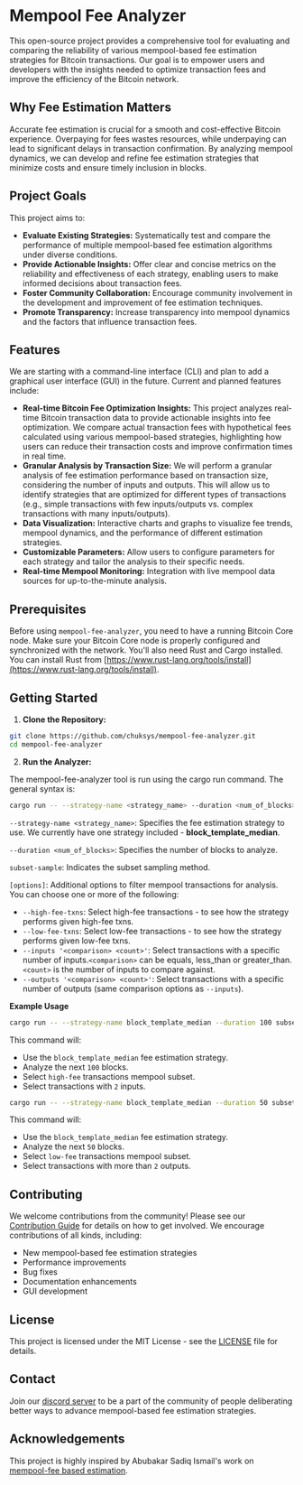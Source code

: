 # Mempool Fee Analyzer

This open-source project provides a comprehensive tool for evaluating and comparing the reliability of various mempool-based fee estimation strategies for Bitcoin transactions. Our goal is to empower users and developers with the insights needed to optimize transaction fees and improve the efficiency of the Bitcoin network.

## Why Fee Estimation Matters

Accurate fee estimation is crucial for a smooth and cost-effective Bitcoin experience. Overpaying for fees wastes resources, while underpaying can lead to significant delays in transaction confirmation. By analyzing mempool dynamics, we can develop and refine fee estimation strategies that minimize costs and ensure timely inclusion in blocks.

## Project Goals

This project aims to:

* **Evaluate Existing Strategies:** Systematically test and compare the performance of multiple mempool-based fee estimation algorithms under diverse conditions.
* **Provide Actionable Insights:** Offer clear and concise metrics on the reliability and effectiveness of each strategy, enabling users to make informed decisions about transaction fees.
* **Foster Community Collaboration:** Encourage community involvement in the development and improvement of fee estimation techniques.
* **Promote Transparency:** Increase transparency into mempool dynamics and the factors that influence transaction fees.

## Features

We are starting with a command-line interface (CLI) and plan to add a graphical user interface (GUI) in the future. Current and planned features include:

* **Real-time Bitcoin Fee Optimization Insights:** This project analyzes real-time Bitcoin transaction data to provide actionable insights into fee optimization. We compare actual transaction fees with hypothetical fees calculated using various mempool-based strategies, highlighting how users can reduce their transaction costs and improve confirmation times in real time.
* **Granular Analysis by Transaction Size:**  We will perform a granular analysis of fee estimation performance based on transaction size, considering the number of inputs and outputs.  This will allow us to identify strategies that are optimized for different types of transactions (e.g., simple transactions with few inputs/outputs vs. complex transactions with many inputs/outputs).
* **Data Visualization:**  Interactive charts and graphs to visualize fee trends, mempool dynamics, and the performance of different estimation strategies.
* **Customizable Parameters:**  Allow users to configure parameters for each strategy and tailor the analysis to their specific needs.
* **Real-time Mempool Monitoring:**  Integration with live mempool data sources for up-to-the-minute analysis.

## Prerequisites

Before using `mempool-fee-analyzer`, you need to have a running Bitcoin Core node. Make sure your Bitcoin Core node is properly configured and synchronized with the network.  You'll also need Rust and Cargo installed.  You can install Rust from [https://www.rust-lang.org/tools/install](https://www.rust-lang.org/tools/install).

## Getting Started

1. **Clone the Repository:**

```bash
git clone https://github.com/chuksys/mempool-fee-analyzer.git
cd mempool-fee-analyzer
```

2. **Run the Analyzer:**

The mempool-fee-analyzer tool is run using the cargo run command.  The general syntax is: 

```bash
cargo run -- --strategy-name <strategy_name> --duration <num_of_blocks> subset-sample [options]
```
`--strategy-name <strategy_name>`: Specifies the fee estimation strategy to use. We currently have one strategy included - 
**block_template_median**.

`--duration <num_of_blocks>`: Specifies the number of blocks to analyze.

`subset-sample`:  Indicates the subset sampling method.

`[options]`:  Additional options to filter mempool transactions for analysis.  You can choose one or more of the following:

* `--high-fee-txns`: Select high-fee transactions - to see how the strategy performs given high-fee txns.
* `--low-fee-txns`: Select low-fee transactions - to see how the strategy performs given low-fee txns.
* `--inputs '<comparison> <count>'`: Select transactions with a specific number of inputs.`<comparison>` can be equals, less_than or greater_than. `<count>` is the number of inputs to compare against.
* `--outputs '<comparison> <count>'`: Select transactions with a specific number of outputs (same comparison options as `--inputs`).

**Example Usage**

```bash
cargo run -- --strategy-name block_template_median --duration 100 subset-sample --high-fee-txns --inputs 'equals 2'
```

This command will:

* Use the `block_template_median` fee estimation strategy.
* Analyze the next `100` blocks.
* Select `high-fee` transactions mempool subset.
* Select transactions with `2` inputs.

```bash
cargo run -- --strategy-name block_template_median --duration 50 subset-sample --low-fee-txns --outputs 'greater_than 2'
```

This command will:

* Use the `block_template_median` fee estimation strategy.
* Analyze the next `50` blocks.
* Select `low-fee` transactions mempool subset.
* Select transactions with more than `2` outputs.


## Contributing

We welcome contributions from the community!  Please see our [Contribution Guide](CONTRIBUTING.md) for details on how to get involved. We encourage contributions of all kinds, including:

* New mempool-based fee estimation strategies
* Performance improvements
* Bug fixes
* Documentation enhancements
* GUI development

## License

This project is licensed under the MIT License - see the [LICENSE](LICENSE) file for details.

## Contact

Join our [discord server](https://discord.gg/3Tfs6eAfe7) to be a part of the community of people deliberating better ways to advance mempool-based fee estimation strategies.

## Acknowledgements

This project is highly inspired by Abubakar Sadiq Ismail's work on [mempool-fee based estimation](https://delvingbitcoin.org/t/mempool-based-fee-estimation-on-bitcoin-core/703).
